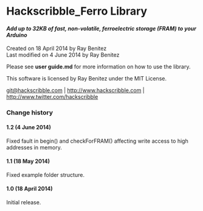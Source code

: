 Hackscribble_Ferro Library
==========================

#### *Add up to 32KB of fast, non-volatile, ferroelectric storage (FRAM) to your Arduino*

  
Created on 18 April 2014 by Ray Benitez  
Last modified on 4 June 2014 by Ray Benitez		
  
Please see **user guide.md** for more information on how to use the library.

This software is licensed by Ray Benitez under the MIT License.
	
git@hackscribble.com | http://www.hackscribble.com | http://www.twitter.com/hackscribble


 

### Change history

#### 1.2 (4 June 2014)
 
Fixed fault in begin() and checkForFRAM() affecting write access to high addresses in memory.

#### 1.1 (18 May 2014)
 
Fixed example folder structure.

#### 1.0 (18 April 2014)

Initial release.

